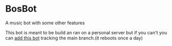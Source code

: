 # BosBot
A music bot with some other features

This bot is meant to be build an ran on a personal server but if you can't you can 
[add this bot](https://discordapp.com/api/oauth2/authorize?client_id=358731146558963715&permissions=36777024&scope=bot)
tracking the main branch.(it reboots once a day)